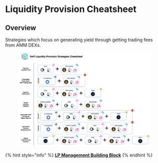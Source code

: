 # Liquidity Provision Cheatsheet

## Overview

Strategies which focus on generating yield through getting trading fees from AMM DEXs.

<figure><img src="../../../.gitbook/assets/Cheatsheet - Liquidity Provision (2).jpg" alt=""><figcaption></figcaption></figure>

{% hint style="info" %}
[**LP Management Building Block**](../../../factor-building-blocks/lp-management/)
{% endhint %}
